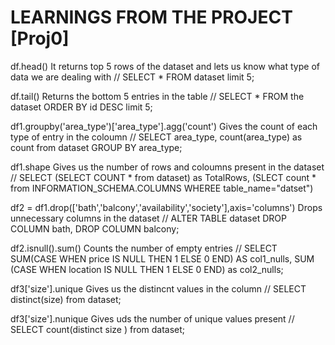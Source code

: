# LEARNINGS FROM THE PROJECT [Proj0]

df.head()
        It returns top 5 rows of the dataset and lets us know what type of data we are dealing with
        //  SELECT * FROM dataset
            limit 5;

df.tail()
        Returns the bottom 5 entries in the table
        //  SELECT * FROM the dataset
            ORDER BY id DESC limit 5;

df1.groupby('area_type')['area_type'].agg('count')
        Gives the count of each type of entry in the coloumn
        //  SELECT area_type, count(area_type) as count from dataset
            GROUP BY area_type;

df1.shape
        Gives us the number of rows and coloumns present in the dataset
        //  SELECT
            (SELECT COUNT * from dataset) as TotalRows,
            (SLECT count * from INFORMATION_SCHEMA.COLUMNS WHEREE table_name="datset")

df2 = df1.drop(['bath','balcony','availability','society'],axis='columns')
        Drops unnecessary columns in the dataset
        //  ALTER TABLE dataset
            DROP COLUMN bath, DROP COLUMN balcony;

df2.isnull().sum()
        Counts the number of empty entries
        //  SELECT
                SUM(CASE WHEN price IS NULL THEN 1 ELSE 0 END) AS col1_nulls,
                SUM (CASE WHEN location IS NULL THEN 1 ELSE 0 END) as col2_nulls;

 df3['size'].unique
        Gives us the distincnt values in the column
        //  SELECT distinct(size) from dataset;

df3['size'].nunique
        Gives uds the number of unique values present
        //  SELECT count(distinct size ) from dataset;